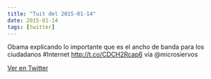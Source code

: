 ```yaml
---
title: "Tuit del 2015-01-14"
date: 2015-01-14
tags: [twitter]
---
```


Obama explicando lo importante que es el ancho de banda para los ciudadanos #Internet http://t.co/CDCH2Rcap6 vía @microsiervos



[Ver en Twitter](https://twitter.com/i/web/status/555311292748410880)
